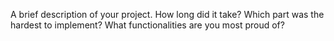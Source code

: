A brief description of your project. How long did it take? Which part was the hardest to implement? What functionalities are you most proud of?